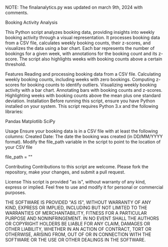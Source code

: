 NOTE: The finalanalytics.py was updated on march 9th, 2024 with comments. 

Booking Activity Analysis

This Python script analyzes booking data, providing insights into weekly booking activity through a visual representation. It processes booking data from a CSV file, calculates weekly booking counts, their z-scores, and visualizes the data using a bar chart. Each bar represents the number of bookings for a given week, with annotations for the booking count and its z-score. The script also highlights weeks with booking counts above a certain threshold.

Features
Reading and processing booking data from a CSV file.
Calculating weekly booking counts, including weeks with zero bookings.
Computing z-scores for booking counts to identify outliers.
Visualizing weekly booking activity with a bar chart.
Annotating bars with booking counts and z-scores.
Highlighting weeks with booking counts above the mean plus one standard deviation.
Installation
Before running this script, ensure you have Python installed on your system. This script requires Python 3.x and the following libraries:

Pandas
Matplotlib
SciPy

Usage
Ensure your booking data is in a CSV file with at least the following columns:
Created Date: The date the booking was created (in DD/MM/YYYY format).
Modify the file_path variable in the script to point to the location of your CSV file

file_path = ""

Contributing
Contributions to this script are welcome. Please fork the repository, make your changes, and submit a pull request.

License
This script is provided "as is", without warranty of any kind, express or implied. Feel free to use and modify it for personal or commercial purposes.

THE SOFTWARE IS PROVIDED "AS IS", WITHOUT WARRANTY OF ANY KIND, EXPRESS OR
IMPLIED, INCLUDING BUT NOT LIMITED TO THE WARRANTIES OF MERCHANTABILITY,
FITNESS FOR A PARTICULAR PURPOSE AND NONINFRINGEMENT. IN NO EVENT SHALL THE
AUTHORS OR COPYRIGHT HOLDERS BE LIABLE FOR ANY CLAIM, DAMAGES OR OTHER
LIABILITY, WHETHER IN AN ACTION OF CONTRACT, TORT OR OTHERWISE, ARISING FROM,
OUT OF OR IN CONNECTION WITH THE SOFTWARE OR THE USE OR OTHER DEALINGS IN THE
SOFTWARE.


